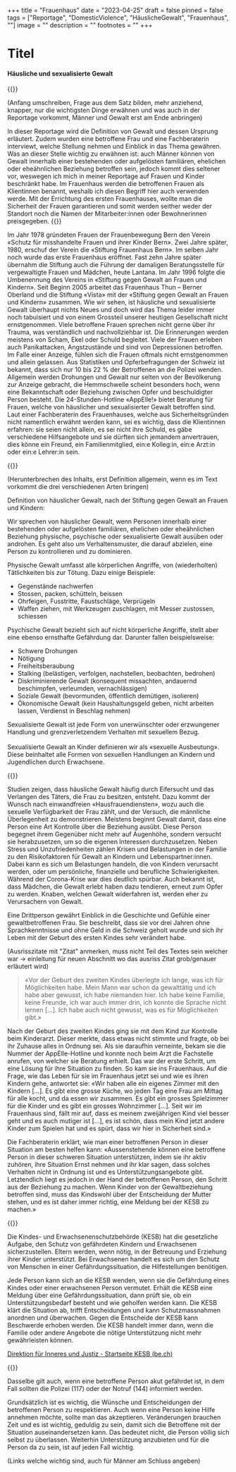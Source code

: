 +++
title = "Frauenhaus"
date = "2023-04-25"
draft = false
pinned = false
tags = ["Reportage", "DomesticViolence", "HäuslicheGewalt", "Frauenhaus", ""]
image = ""
description = ""
footnotes = ""
+++
# Titel

#### Häusliche und sexualisierte Gewalt

{{<lead>}}

(Anfang umschreiben, Frage aus dem Satz bilden, mehr anziehend, knapper, nur die wichtigsten Dinge erwähnen und was auch in der Reportage vorkommt, Männer und Gewalt erst am Ende anbringen)


In dieser Reportage wird die Definition von Gewalt und dessen Ursprung erläutert. Zudem wurden eine betroffene Frau und eine Fachberaterin interviewt, welche Stellung nehmen und Einblick in das Thema gewähren. Was an dieser Stelle wichtig zu erwähnen ist: auch Männer können von Gewalt innerhalb einer bestehenden oder aufgelösten familiären, ehelichen oder eheähnlichen Beziehung betroffen sein, jedoch kommt dies seltener vor, weswegen ich mich in meiner Reportage auf Frauen und Kinder beschränkt habe. Im Frauenhaus werden die betroffenen Frauen als Klientinnen benannt, weshalb ich diesen Begriff hier auch verwenden werde. Mit der Errichtung des ersten Frauenhauses, wollte man die Sicherheit der Frauen garantieren und somit werden seither weder der Standort noch die Namen der Mitarbeiter:innen oder Bewohnerinnen preisgegeben.
{{</lead>}}

Im Jahr 1978 gründeten Frauen der Frauenbewegung Bern den Verein «Schutz für misshandelte Frauen und ihrer Kinder Bern». Zwei Jahre später, 1980, erschuf der Verein die «Stiftung Frauenhaus Bern». Im selben Jahr noch wurde das erste Frauenhaus eröffnet. Fast zehn Jahre später übernahm die Stiftung auch die Führung der damaligen Beratungsstelle für vergewaltigte Frauen und Mädchen, heute Lantana. Im Jahr 1996 folgte die Umbenennung des Vereins in «Stiftung gegen Gewalt an Frauen und Kindern». Seit Beginn 2005 arbeitet das Frauenhaus Thun – Berner Oberland und die Stiftung «Vista» mit der «Stiftung gegen Gewalt an Frauen und Kindern» zusammen. Wie wir sehen, ist häusliche und sexualisierte Gewalt überhaupt nichts Neues und doch wird das Thema leider immer noch tabuisiert und von einem Grossteil unserer heutigen Gesellschaft nicht ernstgenommen. Viele betroffene Frauen sprechen nicht gerne über ihr Trauma, was verständlich und nachvollziehbar ist. Die Erinnerungen werden meistens von Scham, Ekel oder Schuld begleitet. Viele der Frauen erleben auch Panikattacken, Angstzustände und sind von Depressionen betroffen. Im Falle einer Anzeige, fühlen sich die Frauen oftmals nicht ernstgenommen und allein gelassen. Aus Statistiken und Opferbefragungen der Schweiz ist bekannt, dass sich nur 10 bis 22 % der Betroffenen an die Polizei wenden. Allgemein werden Drohungen und Gewalt nur selten von der Bevölkerung zur Anzeige gebracht, die Hemmschwelle scheint besonders hoch, wenn eine Bekanntschaft oder Beziehung zwischen Opfer und beschuldigter Person besteht. Die 24-Stunden-Hotline «AppElle!» bietet Beratung für Frauen, welche von häuslicher und sexualisierter Gewalt betroffen sind. Laut einer Fachberaterin des Frauenhauses, welche aus Sicherheitsgründen nicht namentlich erwähnt werden kann, sei es wichtig, dass die Klientinnen erfahren: sie seien nicht allein, es sei nicht ihre Schuld, es gäbe verschiedene Hilfsangebote und sie dürften sich jemandem anvertrauen, dies könne ein Freund, ein Familienmitglied, ein:e Kolleg:in, ein:e Arzt:in oder ein:e Lehrer:in sein.

{{<box>}}

(Herunterbrechen des Inhalts, erst Definition allgemein, wenn es im Text vorkommt die drei verschiedenen Arten bringen)

Definition von häuslicher Gewalt, nach der Stiftung gegen Gewalt an Frauen und Kindern:

Wir sprechen von häuslicher Gewalt, wenn Personen innerhalb einer bestehenden oder aufgelösten familiären, ehelichen oder eheähnlichen Beziehung physische, psychische oder sexualisierte Gewalt ausüben oder androhen. Es geht also um Verhaltensmuster, die darauf abzielen, eine Person zu kontrollieren und zu dominieren.

Physische Gewalt umfasst alle körperlichen Angriffe, von (wiederholten) Tätlichkeiten bis zur Tötung. Dazu einige Beispiele:

* Gegenstände nachwerfen
* Stossen, packen, schütteln, beissen
* Ohrfeigen, Fusstritte, Faustschläge, Verprügeln
* Waffen ziehen, mit Werkzeugen zuschlagen, mit Messer zustossen, schiessen

Psychische Gewalt bezieht sich auf nicht körperliche Angriffe, stellt aber eine ebenso ernsthafte Gefährdung dar. Darunter fallen beispielsweise:

* Schwere Drohungen
* Nötigung
* Freiheitsberaubung
* Stalking (belästigen, verfolgen, nachstellen, beobachten, bedrohen)
* Diskriminierende Gewalt (konsequent missachten, andauernd beschimpfen, verleumden, vernachlässigen)
* Soziale Gewalt (bevormunden, öffentlich demütigen, isolieren)
* Ökonomische Gewalt (kein Haushaltungsgeld geben, nicht arbeiten lassen, Verdienst in Beschlag nehmen)

Sexualisierte Gewalt ist jede Form von unerwünschter oder erzwungener Handlung und grenzverletzendem Verhalten mit sexuellem Bezug.\
\
Sexualisierte Gewalt an Kinder definieren wir als «sexuelle Ausbeutung». Diese beinhaltet alle Formen von sexuellen Handlungen an Kindern und Jugendlichen durch Erwachsene.

{{</box>}}

Studien zeigen, dass häusliche Gewalt häufig durch Eifersucht und das Verlangen des Täters, die Frau zu besitzen, entsteht. Dazu kommt der Wunsch nach einwandfreien «Hausfrauendiensten», wozu auch die sexuelle Verfügbarkeit der Frau zählt, und der Versuch, die männliche Überlegenheit zu demonstrieren. Meistens beginnt Gewalt damit, dass eine Person eine Art Kontrolle über die Beziehung ausübt. Diese Person begegnet ihrem Gegenüber nicht mehr auf Augenhöhe, sondern versucht sie herabzusetzen, um so die eigenen Interessen durchzusetzen. Neben Stress und Unzufriedenheiten zählen Krisen und Belastungen in der Familie zu den Risikofaktoren für Gewalt an Kindern und Lebenspartner:innen. Dabei kann es sich um Belastungen handeln, die von Kindern verursacht werden, oder um persönliche, finanzielle und berufliche Schwierigkeiten. Während der Corona-Krise war dies deutlich spürbar. Auch bekannt ist, dass Mädchen, die Gewalt erlebt haben dazu tendieren, erneut zum Opfer zu werden. Knaben, welchen Gewalt widerfahren ist, werden eher zu Verursachern von Gewalt.

Eine Drittperson gewährt Einblick in die Geschichte und Gefühle einer gewaltbetroffenen Frau. Sie beschreibt, dass sie vor drei Jahren ohne Sprachkenntnisse und ohne Geld in die Schweiz geholt wurde und sich ihr Leben mit der Geburt des ersten Kindes sehr verändert habe. 

(Ausrisszitate mit "Zitat" anmerken, muss nicht Teil des Textes sein welcher war -> einleitung für neuen Abschnitt wo das ausriss Zitat grob/genauer erläutert wird)

> «Vor der Geburt des zweiten Kindes überlegte ich lange, was ich für Möglichkeiten habe. Mein Mann war schon da gewalttätig und ich habe aber gewusst, ich habe niemanden hier. Ich habe keine Familie, keine Freunde, ich war auch immer drin, ich konnte die Sprache nicht lernen \[…]. Ich habe auch nicht gewusst, was es für Möglichkeiten gibt.» 

Nach der Geburt des zweiten Kindes ging sie mit dem Kind zur Kontrolle beim Kinderarzt. Dieser merkte, dass etwas nicht stimmte und fragte, ob bei ihr Zuhause alles in Ordnung sei. Als sie daraufhin verneinte, bekam sie die Nummer der AppElle-Hotline und konnte noch beim Arzt die Fachstelle anrufen, von welcher sie Beratung erhielt. Das war der erste Schritt, um eine Lösung für ihre Situation zu finden. So kam sie ins Frauenhaus. Auf die Frage, wie das Leben für sie im Frauenhaus jetzt sei und wie es ihren Kindern gehe, antwortet sie: «Wir haben alle ein eigenes Zimmer mit den Kindern \[…]. Es gibt eine grosse Küche, wo jeden Tag eine Frau am Mittag für alle kocht, und da essen wir zusammen. Es gibt ein grosses Spielzimmer für die Kinder und es gibt ein grosses Wohnzimmer \[…]. Seit wir im Frauenhaus sind, fällt mir auf, dass es meinem zweijährigen Kind viel besser geht und es auch mutiger ist \[…], es ist schön, dass mein Kind jetzt andere Kinder zum Spielen hat und es spürt, dass wir hier in Sicherheit sind.»

Die Fachberaterin erklärt, wie man einer betroffenen Person in dieser Situation am besten helfen kann: «Aussenstehende können eine betroffene Person in dieser schweren Situation unterstützen, indem sie ihr aktiv zuhören, ihre Situation Ernst nehmen und ihr klar sagen, dass solches Verhalten nicht in Ordnung ist und es Unterstützungsangebote gibt. Letztendlich liegt es jedoch in der Hand der betroffenen Person, den Schritt aus der Beziehung zu machen. Wenn Kinder von der Gewaltbeziehung betroffen sind, muss das Kindswohl über der Entscheidung der Mutter stehen, und es ist daher immer richtig, eine Meldung bei der KESB zu machen.» 

{{<box>}}

Die Kindes- und Erwachsenenschutzbehörde (KESB) hat die gesetzliche Aufgabe, den Schutz von gefährdeten Kindern und Erwachsenen sicherzustellen. Eltern werden, wenn nötig, in der Betreuung und Erziehung ihrer Kinder unterstützt. Bei Erwachsenen handelt es sich um den Schutz von Menschen in einer Gefährdungssituation, die Hilfestellungen benötigen.

Jede Person kann sich an die KESB wenden, wenn sie die Gefährdung eines Kindes oder einer erwachsenen Person vermutet. Erhält die KESB eine Meldung über eine Gefährdungssituation, dann prüft sie, ob ein Unterstützungsbedarf besteht und wie geholfen werden kann. Die KESB klärt die Situation ab, trifft Entscheidungen und kann Schutzmassnahmen anordnen und überwachen. Gegen die Entscheide der KESB kann Beschwerde erhoben werden. Die KESB handelt immer dann, wenn die Familie oder andere Angebote die nötige Unterstützung nicht mehr gewährleisten können.

[Direktion für Inneres und Justiz - Startseite KESB (be.ch)](https://www.kesb.dij.be.ch/de/start.html)

{{</box>}}

Dasselbe gilt auch, wenn eine betroffene Person akut gefährdet ist, in dem Fall sollten die Polizei (117) oder der Notruf (144) informiert werden.

Grundsätzlich ist es wichtig, die Wünsche und Entscheidungen der betroffenen Person zu respektieren. Auch wenn eine Person keine Hilfe annehmen möchte, sollte man das akzeptieren. Veränderungen brauchen Zeit und es ist wichtig, geduldig zu sein, damit sich die Betroffene mit der Situation auseinandersetzen kann. Das bedeutet nicht, die Person völlig sich selbst zu überlassen. Weiterhin Unterstützung anzubieten und für die Person da zu sein, ist auf jeden Fall wichtig.

(Links welche wichtig sind, auch für Männer am Schluss angeben)